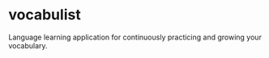 # vocabulist
Language learning application for continuously practicing and growing your vocabulary.
